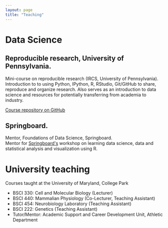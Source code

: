 ```yaml
---
layout: page
title: "Teaching"
---
```


# Data Science

## Reproducible research, University of Pennsylvania.
Mini-course on reproducible research (IRCS, University of Pennsylvania).  Introduction to to using Python, IPython, R, RStudio, Git/GitHub to share, reproduce and organize research. Also serves as an introduction to data science and resources for potentially transferring from academia to industry.  

[Course repository on GitHub](https://github.com/IRCS-analysis-mini-courses/reproducible-research)  

## Springboard.
Mentor, Foundations of Data Science, Springboard.  
Mentor for [Springboard's](https://www.springboard.com/workshops/data-science/) workshop on learning data science, data and statistical analysis and visualization using R.

# University teaching
Courses taught at the University of Maryland, College Park  
- BSCI 330: Cell and Molecular Biology (Lecturer)  
- BSCI 440: Mammalian Physiology (Co-Lecturer, Teaching Assistant)  
- BSCI 454: Neurobiology Laboratory (Teaching Assistant)  
- BSCI 222: Genetics (Teaching Assistant)  
- Tutor/Mentor: Academic Support and Career Development Unit, Athletic Department  

